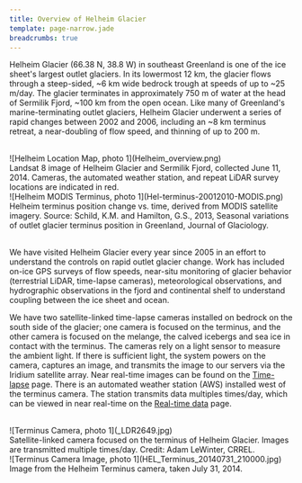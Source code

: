 ```yaml
---
title: Overview of Helheim Glacier
template: page-narrow.jade
breadcrumbs: true
---
```


Helheim Glacier (66.38 N, 38.8 W) in southeast Greenland is one of the
ice sheet's largest outlet glaciers. In its lowermost 12 km, the glacier
flows through a steep-sided, ~6 km wide bedrock trough at speeds of up
to ~25 m/day. The glacier terminates in approximately 750 m of water at
the head of Sermilik Fjord, ~100 km from the open ocean. Like many of
Greenland's marine-terminating outlet glaciers, Helheim Glacier
underwent a series of rapid changes between 2002 and 2006, including an
~8 km terminus retreat, a near-doubling of flow speed, and thinning of
up to 200 m.

<br>
<div class="row">
  <div class="col-md-12">
  <div class="thumbnail tight">
    ![Helheim Location Map, photo 1](Helheim_overview.png)
    <div class="caption">
	Landsat 8 image of Helheim Glacier and Sermilik Fjord, collected June 11, 2014. Cameras, the automated weather station, and repeat LiDAR survey locations are indicated in red.
    </div>
  </div>
  </div>
</div>

<div class="row">
  <div class="col-md-12">
  <div class="thumbnail tight">
    ![Helheim MODIS Terminus, photo 1](Hel-terminus-20012010-MODIS.png)
    <div class="caption">
	Helheim terminus position change vs. time, derived from MODIS satellite imagery. Source: Schild, K.M. and Hamilton, G.S., 2013, Seasonal variations of outlet glacier terminus position in Greenland, Journal of Glaciology.	
    </div>
  </div>
  </div>
</div>
<br>

We have visited Helheim Glacier every year since 2005 in an effort to
understand the controls on rapid outlet glacier change. Work has
included on-ice GPS surveys of flow speeds, near-situ monitoring of
glacier behavior (terrestrial LiDAR, time-lapse cameras), meteorological
observations, and hydrographic observations in the fjord and continental
shelf to understand coupling between the ice sheet and ocean.

We have two satellite-linked time-lapse cameras installed on bedrock on the south side of the glacier; one camera is focused on the terminus, and the other camera is focused on the melange, the calved icebergs and sea ice in contact with the terminus. The cameras rely on a light sensor to measure the ambient light. If there is sufficient light, the system powers on the camera, captures an image, and transmits the image to our servers via the Iridium satellite array. Near real-time images can be found on the [Time-lapse](timelapse.html) page. There is an automated weather station (AWS) installed west of the terminus camera. The station transmits data multiples times/day, which can be viewed in near real-time on the [Real-time data](data.html) page.
<br>
<br>
<div class="row">
  <div class="col-md-12">
  <div class="thumbnail tight">
    ![Terminus Camera, photo 1](_LDR2649.jpg)
    <div class="caption">
	Satellite-linked camera focused on the terminus of Helheim Glacier. Images are transmitted multiple times/day. Credit: Adam LeWinter, CRREL.
    </div>
  </div>
  </div>
</div>

<div class="row">
  <div class="col-md-12">
  <div class="thumbnail tight">
    ![Terminus Camera Image, photo 1](HEL_Terminus_20140731_210000.jpg)
    <div class="caption">
	Image from the Helheim Terminus camera, taken July 31, 2014.
    </div>
  </div>
  </div>
</div>

